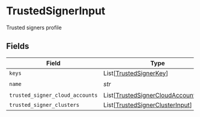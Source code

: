 # TrustedSignerInput

Trusted signers profile


## Fields

| Field                                                                                         | Type                                                                                          | Required                                                                                      | Description                                                                                   |
| --------------------------------------------------------------------------------------------- | --------------------------------------------------------------------------------------------- | --------------------------------------------------------------------------------------------- | --------------------------------------------------------------------------------------------- |
| `keys`                                                                                        | List[[TrustedSignerKey](../../models/shared/trustedsignerkey.md)]                             | :heavy_minus_sign:                                                                            | N/A                                                                                           |
| `name`                                                                                        | *str*                                                                                         | :heavy_check_mark:                                                                            | N/A                                                                                           |
| `trusted_signer_cloud_accounts`                                                               | List[[TrustedSignerCloudAccountInput](../../models/shared/trustedsignercloudaccountinput.md)] | :heavy_minus_sign:                                                                            | N/A                                                                                           |
| `trusted_signer_clusters`                                                                     | List[[TrustedSignerClusterInput](../../models/shared/trustedsignerclusterinput.md)]           | :heavy_minus_sign:                                                                            | N/A                                                                                           |